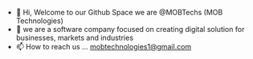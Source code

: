 - 👋 Hi, Welcome to our Github Space we are @MOBTechs (MOB Technologies)
- 👀 we are a software company focused on creating digital solution for businesses, markets and industries
- 📫 How to reach us ... mobtechnologies1@gmail.com

<!---
MOBTechs/MOBTechs is a ✨ special ✨ repository because its `README.md` (this file) appears on your GitHub profile.
You can click the Preview link to take a look at your changes.
--->
